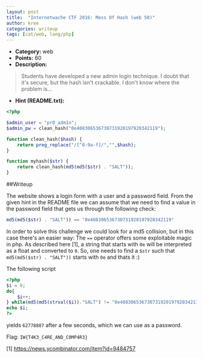 ```yaml
---
layout: post
title:  "Internetwache CTF 2016: Mess Of Hash (web 50)"
author: kree
categories: writeup
tags: [cat/web, lang/php]
---
```


* **Category:** web
* **Points:** 60
* **Description:** 

> Students have developed a new admin login technique. I doubt that it's secure, but the hash isn't crackable. I don't know where the problem is...

* **Hint (README.txt):** 

```php
<?php

$admin_user = "pr0_adm1n";
$admin_pw = clean_hash("0e408306536730731920197920342119");

function clean_hash($hash) {
    return preg_replace("/[^0-9a-f]/","",$hash);
}

function myhash($str) {
    return clean_hash(md5(md5($str) . "SALT"));
}
```

##Writeup

The website shows a login form with a user and a password field. From the given hint in the README file we can assume that we need to find a value in the password field that gets us through the following check:

```php
md5(md5($str) . "SALT")) == "0e408306536730731920197920342119"
```

In order to solve this challenge we could look for a md5 collision, but in this case there's an easier way: The `==` operator offers some exploitable magic in php. As described here [1], a string that starts with `0e` will be interpreted as a float and converted to `0`. So, one needs to find a `$str` such that `md5(md5($str) . "SALT"))` starts with `0e` and thats it :) 

The following script
```php
<?php
$i = 0;
do{
    $i++;
} while(md5(md5(strval($i))."SALT") != "0e408306536730731920197920342119");
echo $i;
?>
```

yields `62778807` after a few seconds, which we can use as a password.

Flag:  `IW{T4K3_C4RE_AND_C0MP4R3}`

[1] https://news.ycombinator.com/item?id=9484757
